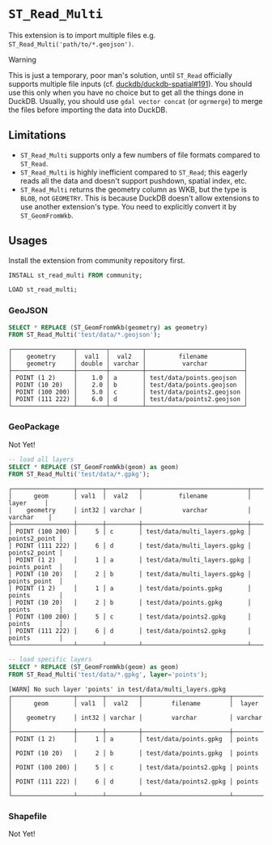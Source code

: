 # `ST_Read_Multi`

This extension is to import multiple files e.g. `ST_Read_Multi('path/to/*.geojson')`.

> [!WARNING]
> This is just a temporary, poor man's solution, until `ST_Read` officially supports multiple
> file inputs (cf. [duckdb/duckdb-spatial#191](https://github.com/duckdb/duckdb-spatial/issues/191#issuecomment-2935130507)).
> You should use this only when you have no choice but to get all the things done in DuckDB.
> Usually, you should use `gdal vector concat` (or `ogrmerge`) to merge the files before
> importing the data into DuckDB.

## Limitations

- `ST_Read_Multi` supports only a few numbers of file formats compared to `ST_Read`.
- `ST_Read_Multi` is highly inefficient compared to `ST_Read`; this eagerly reads
  all the data and doesn't support pushdown, spatial index, etc.
- `ST_Read_Multi` returns the geometry column as WKB, but the type is `BLOB`, not
  `GEOMETRY`. This is because DuckDB doesn't allow extensions to use another
  extension's type. You need to explicitly convert it by `ST_GeomFromWkb`.

## Usages

Install the extension from community repository first.

```sql
INSTALL st_read_multi FROM community;

LOAD st_read_multi;
```

### GeoJSON

```sql
SELECT * REPLACE (ST_GeomFromWkb(geometry) as geometry)
FROM ST_Read_Multi('test/data/*.geojson');
```

```
┌─────────────────┬────────┬─────────┬───────────────────────────┐
│    geometry     │  val1  │  val2   │         filename          │
│    geometry     │ double │ varchar │          varchar          │
├─────────────────┼────────┼─────────┼───────────────────────────┤
│ POINT (1 2)     │    1.0 │ a       │ test/data/points.geojson  │
│ POINT (10 20)   │    2.0 │ b       │ test/data/points.geojson  │
│ POINT (100 200) │    5.0 │ c       │ test/data/points2.geojson │
│ POINT (111 222) │    6.0 │ d       │ test/data/points2.geojson │
└─────────────────┴────────┴─────────┴───────────────────────────┘
```

### GeoPackage

Not Yet!

```sql
-- load all layers
SELECT * REPLACE (ST_GeomFromWkb(geom) as geom)
FROM ST_Read_Multi('test/data/*.gpkg');
```

```
┌─────────────────┬───────┬─────────┬─────────────────────────────┬───────────────┐
│      geom       │ val1  │  val2   │          filename           │     layer     │
│    geometry     │ int32 │ varchar │           varchar           │    varchar    │
├─────────────────┼───────┼─────────┼─────────────────────────────┼───────────────┤
│ POINT (100 200) │     5 │ c       │ test/data/multi_layers.gpkg │ points2_point │
│ POINT (111 222) │     6 │ d       │ test/data/multi_layers.gpkg │ points2_point │
│ POINT (1 2)     │     1 │ a       │ test/data/multi_layers.gpkg │ points_point  │
│ POINT (10 20)   │     2 │ b       │ test/data/multi_layers.gpkg │ points_point  │
│ POINT (1 2)     │     1 │ a       │ test/data/points.gpkg       │ points        │
│ POINT (10 20)   │     2 │ b       │ test/data/points.gpkg       │ points        │
│ POINT (100 200) │     5 │ c       │ test/data/points2.gpkg      │ points        │
│ POINT (111 222) │     6 │ d       │ test/data/points2.gpkg      │ points        │
└─────────────────┴───────┴─────────┴─────────────────────────────┴───────────────┘
```

```sql
-- load specific layers
SELECT * REPLACE (ST_GeomFromWkb(geom) as geom)
FROM ST_Read_Multi('test/data/*.gpkg', layer='points');
```

```
[WARN] No such layer 'points' in test/data/multi_layers.gpkg
┌─────────────────┬───────┬─────────┬────────────────────────┬─────────┐
│      geom       │ val1  │  val2   │        filename        │  layer  │
│    geometry     │ int32 │ varchar │        varchar         │ varchar │
├─────────────────┼───────┼─────────┼────────────────────────┼─────────┤
│ POINT (1 2)     │     1 │ a       │ test/data/points.gpkg  │ points  │
│ POINT (10 20)   │     2 │ b       │ test/data/points.gpkg  │ points  │
│ POINT (100 200) │     5 │ c       │ test/data/points2.gpkg │ points  │
│ POINT (111 222) │     6 │ d       │ test/data/points2.gpkg │ points  │
└─────────────────┴───────┴─────────┴────────────────────────┴─────────┘
```

### Shapefile

Not Yet!
